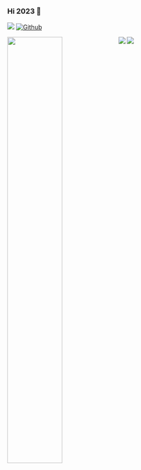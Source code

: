 ### Hi 2023 👋

<!--
**LooJee/LooJee** is a ✨ _special_ ✨ repository because its `README.md` (this file) appears on your GitHub profile.

Here are some ideas to get you started:

- 🔭 I’m currently working on ...
- 🌱 I’m currently learning ...
- 👯 I’m looking to collaborate on ...
- 🤔 I’m looking for help with ...
- 💬 Ask me about ...
- 📫 How to reach me: ...
- 😄 Pronouns: ...
- ⚡ Fun fact: ...
-->

![](https://visitor-badge.laobi.icu/badge?page_id=loojee.loojee) [![Github](https://img.shields.io/github/followers/loojee?label=Followers&logo=Github)](https://github.com/loojee)

<div>
  <img src="https://github-profile-summary-cards.vercel.app/api/cards/profile-details?username=loojee&theme=github&layout=compact" />
  <img align="left" width="50%" src="https://github-readme-stats-ouuan.vercel.app/api?username=loojee&show_icons=true">
  <img align="left" src="https://github-readme-stats.vercel.app/api/top-langs/?username=loojee" />
</div>



